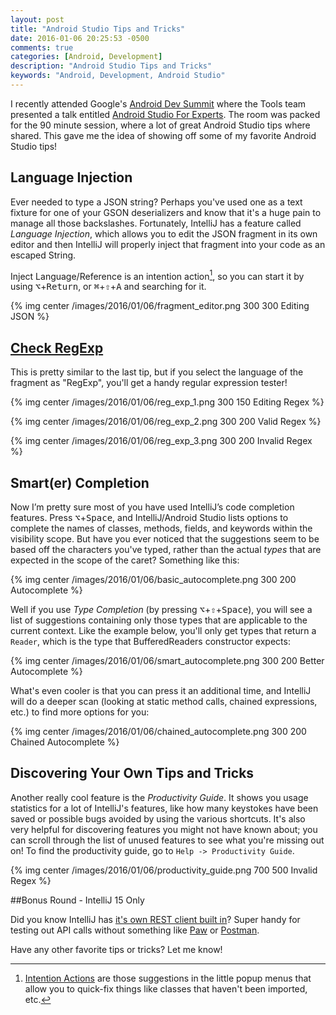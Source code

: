 ```yaml
---
layout: post
title: "Android Studio Tips and Tricks"
date: 2016-01-06 20:25:53 -0500
comments: true
categories: [Android, Development]
description: "Android Studio Tips and Tricks"
keywords: "Android, Development, Android Studio"
---
```


I recently attended Google's [Android Dev Summit](https://androiddevsummit.withgoogle.com/) where the Tools team presented a talk entitled [Android Studio For Experts](https://www.youtube.com/watch?v=Y2GC6P5hPeA). The room was packed for the 90 minute session, where a lot of great Android Studio tips where shared. This gave me the idea of showing off some of my favorite Android Studio tips!

<!-- more -->

## Language Injection

Ever needed to type a JSON string? Perhaps you've used one as a text fixture for one of your GSON deserializers and know that it's a huge pain to manage all those backslashes. Fortunately, IntelliJ has a feature called *Language Injection*, which allows you to edit the JSON fragment in its own editor and then IntelliJ will properly inject that fragment into your code as an escaped String.

Inject Language/Reference is an intention action[^1], so you can start it by using <kbd>⌥</kbd>+<kbd>Return</kbd>, or <kbd>⌘</kbd>+<kbd>⇧</kbd>+<kbd>A</kbd> and searching for it.

{% img center /images/2016/01/06/fragment_editor.png 300 300 Editing JSON %}

## [Check RegExp](https://xkcd.com/1171/)

This is pretty similar to the last tip, but if you select the language of the fragment as "RegExp", you'll get a handy regular expression tester!

{% img center /images/2016/01/06/reg_exp_1.png 300 150 Editing Regex %}

{% img center /images/2016/01/06/reg_exp_2.png 300 200 Valid Regex %}

{% img center /images/2016/01/06/reg_exp_3.png 300 200 Invalid Regex %}

## Smart(er) Completion

Now I’m pretty sure most of you have used IntelliJ’s code completion features. Press <kbd>⌥</kbd>+<kbd>Space</kbd>, and IntelliJ/Android Studio lists options to complete the names of classes, methods, fields, and keywords within the visibility scope. But have you ever noticed that the suggestions seem to be based off the characters you've typed, rather than the actual _types_ that are expected in the scope of the caret? Something like this:

{% img center /images/2016/01/06/basic_autocomplete.png 300 200 Autocomplete %}

Well if you use *Type Completion* (by pressing <kbd>⌥</kbd>+<kbd>⇧</kbd>+<kbd>Space</kbd>), you will see a list of suggestions containing only those types that are applicable to the current context. Like the example below, you'll only get types that return a `Reader`, which is the type that BufferedReaders constructor expects:

{% img center /images/2016/01/06/smart_autocomplete.png 300 200 Better Autocomplete %}

What's even cooler is that you can press it an additional time, and IntelliJ will do a deeper scan (looking at static method calls, chained expressions, etc.) to find more options for you:

{% img center /images/2016/01/06/chained_autocomplete.png 300 200 Chained Autocomplete %}

## Discovering Your Own Tips and Tricks

Another really cool feature is the *Productivity Guide*. It shows you usage statistics for a lot of IntelliJ's features, like how many keystokes have been saved or possible bugs avoided by using the various shortcuts. It's also very helpful for discovering features you might not have known about; you can scroll through the list of unused features to see what you're missing out on! To find the productivity guide, go to `Help -> Productivity Guide`.

{% img center /images/2016/01/06/productivity_guide.png 700 500 Invalid Regex %}

##Bonus Round - IntelliJ 15 Only

Did you know IntelliJ has [it's own REST client built in](https://www.jetbrains.com/idea/help/testing-restful-web-services.html)? Super handy for testing out API calls without something like [Paw](https://luckymarmot.com/paw) or [Postman](https://chrome.google.com/webstore/detail/postman/fhbjgbiflinjbdggehcddcbncdddomop?hl=en).

Have any other favorite tips or tricks? Let me know!

[^1]: [Intention Actions](https://www.jetbrains.com/idea/help/intention-actions.html) are those suggestions in the little popup menus that allow you to quick-fix things like classes that haven't been imported, etc.